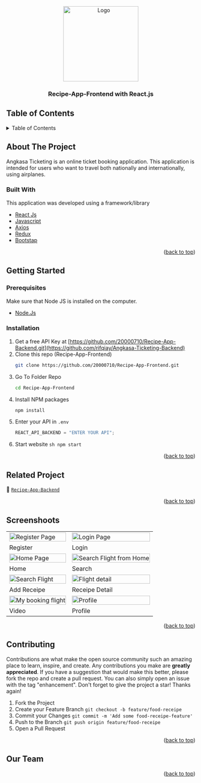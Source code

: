 <div id="top"></div>

<!-- HEADER -->
<div align="center">
  <a href="https://github.com/rifqiay/Angkasa-Ticketing-Frontend">
    <img src="./ScreenShoot/logo.png" alt="Logo" width="200px">
  </a>
  
  <h3 align="center">Recipe-App-Frontend with React.js</h3>
</div>

<!-- TABLE OF CONTENTS -->

## Table of Contents

<details>
  <summary>Table of Contents</summary>
  <ol>
    <li>
       <a href="#about-the-project">About The Project</a>
      <ul>
        <li><a href="#built-with">Built With</a></li>
      </ul>
    </li>
    <li>
       <a href="#getting-started">Getting Started</a>
      <ul>
        <li><a href="#prerequisites">Prerequisites</a></li>
        <li><a href="#installation">Installation</a></li>
      </ul>
    </li>
    <li><a href="#related-project">Related Project</a></li>
    <li><a href="#screenshoots">Screenshot</a></li>
    <li><a href="#contributing">Contributing</a></li>
    <li><a href="#our-team">Our Team</a></li>
  </ol>
</details>

<!-- ABOUT THE PROJECT -->

## About The Project

Angkasa Ticketing is an online ticket booking application. This application is intended for users who want to travel both nationally and internationally, using airplanes.

### Built With

This application was developed using a framework/library

- [React Js](https://reactjs.org/)
- [Javascript](https://www.javascript.com/)
- [Axios](https://axios-http.com/)
- [Redux](https://redux.js.org/)
- [Bootstap](https://getbootstrap.com)
<p align="right">(<a href="#top">back to top</a>)</p>

<!-- GETTING STARTED -->

## Getting Started

### Prerequisites

Make sure that Node JS is installed on the computer.

- [Node.Js](https://nodejs.org/en/download/)

### Installation

1. Get a free API Key at [https://github.com/20000710/Recipe-App-Backend.git](https://github.com/rifqiay/Angkasa-Ticketing-Backend)
2. Clone this repo (Recipe-App-Frontend)
   ```sh
   git clone https://github.com/20000710/Recipe-App-Frontend.git
   ```
3. Go To Folder Repo
   ```sh
   cd Recipe-App-Frontend
   ```
4. Install NPM packages
   ```sh
   npm install
   ```
5. Enter your API in `.env`
   ```js
   REACT_API_BACKEND = "ENTER YOUR API";
   ```
6. Start website
`sh npm start `
<p align="right">(<a href="#top">back to top</a>)</p>

<!-- Related Project -->

## Related Project

:rocket: [`Recipe-App-Backend`](https://github.com/20000710/Recipe-App-Backend.git)

<p align="right">(<a href="#top">back to top</a>)</p>

<!-- Screenshoots -->

## Screenshoots

<p align="center" display=flex>
<table>
  <tr>
    <td><image src="./ScreenShoot/register page.png" alt="Register Page" width=100%></td>
    <td><image src="./ScreenShoot/login page.png" alt="Login Page" width=100%/></td>
  </tr>
   <tr>
    <td>Register</td>
    <td>Login</td>
  </tr>
  
  <tr>
    <td><image src="./ScreenShoot/landing page.png" alt="Home Page" width=100% ></td>
    <td><image src="./ScreenShoot/search page.png" alt="Search Flight from Home" width=100%/></td>
  </tr>
  <tr>
    <td>Home</td>
    <td>Search</td>
  </tr>
  <tr>
    <td><image src="./ScreenShoot/add recipe page.png" alt="Search Flight" width=100%/></td>
    <td><image src="./ScreenShoot/resep detail.png" alt="Flight detail" width=100%></td>
  </tr>
  <tr>
     <td>Add Receipe</td>
     <td>Receipe Detail</td>
  </tr>
  
  <tr>
    <td><image src="./ScreenShoot/video page.png" alt="My booking flight" width=100%></td>
    <td><image src="./ScreenShoot/profile page.png" alt="Profile" width=100%></td>
  </tr>
  <tr>
    <td>Video</td>
    <td>Profile</td>
  </tr>
</table>

<p align="right">(<a href="#top">back to top</a>)</p>

<!-- CONTRIBUTING -->

## Contributing

Contributions are what make the open source community such an amazing place to learn, inspire, and create. Any contributions you make are **greatly appreciated**.
If you have a suggestion that would make this better, please fork the repo and create a pull request. You can also simply open an issue with the tag "enhancement".
Don't forget to give the project a star! Thanks again!

1. Fork the Project
2. Create your Feature Branch `git checkout -b feature/food-receipe`
3. Commit your Changes `git commit -m 'Add some food-receipe-feature'`
4. Push to the Branch `git push origin feature/food-receipe`
5. Open a Pull Request
<p align="right">(<a href="#top">back to top</a>)</p>

## Our Team

<center>
  <!-- <table>
    <tr>
      <th>Frontend/PM</th>
      <th>Frontend</th>
      <th>Frontend</th>
      <th>Backend</th>
      <th>Backend</th>
    </tr>
    <tr>
      <td align="center">
        <a href="https://github.com/rifqiay">
          <img width="150" style="background-size: contain;" src="https://user-images.githubusercontent.com/110190301/196643765-76cc4a04-6323-465c-bfb6-5bdb54e72a44.jpg" alt="Rifqi Ainul Yaqin"><br/>
          <b>Rifqi Ainul Yaqin</b>
        </a>
      </td>
      <td align="center">
        <a href="https://github.com/rifqiahmadpratama">
          <img width="150" src="https://user-images.githubusercontent.com/110190301/196643825-5131ef0d-478d-4246-8e63-25276572768c.jpg" alt="Rifqi Ahmad Pratama"><br/>
          <b>Rifqi Ahmad Pratama</b>
        </a>
      </td>
      <td align="center">
        <a href="https://github.com/bagus25dzikri06">
          <img width="150" src="https://user-images.githubusercontent.com/110190301/196643860-9204dde4-b6ff-4fe2-94ec-69069b1abfe7.jpg" alt="Bagus Dzikri Hidayat"><br/>
          <b>Bagus Dzikri Hidayat</b>
        </a>
      </td>
      <td align="center">
        <a href="https://github.com/chlasswg26">
          <img width="150" src="https://user-images.githubusercontent.com/110190301/196643896-142e3693-9170-4aa3-953b-9f37bd435462.jpg" alt="Ichlas Wardy Gustama"><br/>
          <b>Ichlas Wardy Gustama</b>
        </a>
      </td>
      <td align="center">
        <a href="https://github.com/Hnaa17">
          <img width="150" src="https://user-images.githubusercontent.com/110190301/196643920-62360198-7d21-44c2-bbfa-45dddf983f55.jpg" alt="Farhana Achmad "><br/>
          <b>Farhana Achmad </b>
        </a>
      </td>
    </tr>
  </table> -->
</center>
<p align="right">(<a href="#top">back to top</a>)</p>
